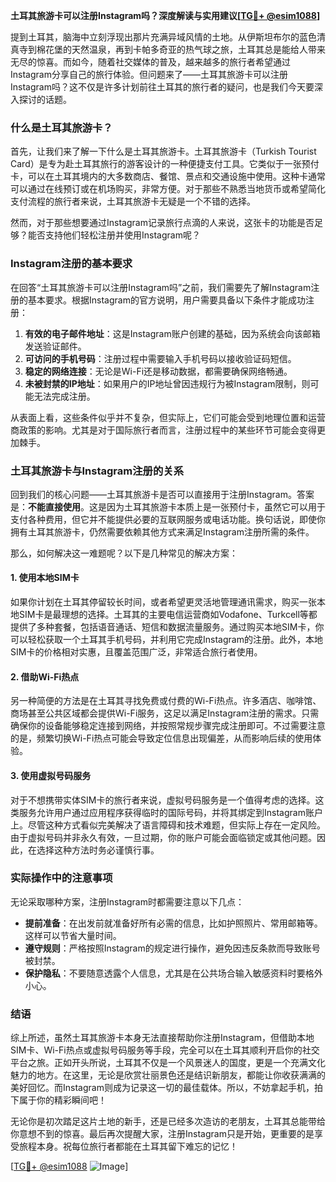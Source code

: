 **土耳其旅游卡可以注册Instagram吗？深度解读与实用建议[[TG💪+ @esim1088](https://t.me/s/esim1088)]**

提到土耳其，脑海中立刻浮现出那片充满异域风情的土地。从伊斯坦布尔的蓝色清真寺到棉花堡的天然温泉，再到卡帕多奇亚的热气球之旅，土耳其总是能给人带来无尽的惊喜。而如今，随着社交媒体的普及，越来越多的旅行者希望通过Instagram分享自己的旅行体验。但问题来了——土耳其旅游卡可以注册Instagram吗？这不仅是许多计划前往土耳其的旅行者的疑问，也是我们今天要深入探讨的话题。

### 什么是土耳其旅游卡？

首先，让我们来了解一下什么是土耳其旅游卡。土耳其旅游卡（Turkish Tourist Card）是专为赴土耳其旅行的游客设计的一种便捷支付工具。它类似于一张预付卡，可以在土耳其境内的大多数商店、餐馆、景点和交通设施中使用。这种卡通常可以通过在线预订或在机场购买，非常方便。对于那些不熟悉当地货币或希望简化支付流程的旅行者来说，土耳其旅游卡无疑是一个不错的选择。

然而，对于那些想要通过Instagram记录旅行点滴的人来说，这张卡的功能是否足够？能否支持他们轻松注册并使用Instagram呢？

### Instagram注册的基本要求

在回答“土耳其旅游卡可以注册Instagram吗”之前，我们需要先了解Instagram注册的基本要求。根据Instagram的官方说明，用户需要具备以下条件才能成功注册：

1. **有效的电子邮件地址**：这是Instagram账户创建的基础，因为系统会向该邮箱发送验证邮件。
2. **可访问的手机号码**：注册过程中需要输入手机号码以接收验证码短信。
3. **稳定的网络连接**：无论是Wi-Fi还是移动数据，都需要确保网络畅通。
4. **未被封禁的IP地址**：如果用户的IP地址曾因违规行为被Instagram限制，则可能无法完成注册。

从表面上看，这些条件似乎并不复杂，但实际上，它们可能会受到地理位置和运营商政策的影响。尤其是对于国际旅行者而言，注册过程中的某些环节可能会变得更加棘手。

### 土耳其旅游卡与Instagram注册的关系

回到我们的核心问题——土耳其旅游卡是否可以直接用于注册Instagram。答案是：**不能直接使用**。这是因为土耳其旅游卡本质上是一张预付卡，虽然它可以用于支付各种费用，但它并不能提供必要的互联网服务或电话功能。换句话说，即使你拥有土耳其旅游卡，仍然需要依赖其他方式来满足Instagram注册所需的条件。

那么，如何解决这一难题呢？以下是几种常见的解决方案：

#### 1. 使用本地SIM卡

如果你计划在土耳其停留较长时间，或者希望更灵活地管理通讯需求，购买一张本地SIM卡是最理想的选择。土耳其的主要电信运营商如Vodafone、Turkcell等都提供了多种套餐，包括语音通话、短信和数据流量服务。通过购买本地SIM卡，你可以轻松获取一个土耳其手机号码，并利用它完成Instagram的注册。此外，本地SIM卡的价格相对实惠，且覆盖范围广泛，非常适合旅行者使用。

#### 2. 借助Wi-Fi热点

另一种简便的方法是在土耳其寻找免费或付费的Wi-Fi热点。许多酒店、咖啡馆、商场甚至公共区域都会提供Wi-Fi服务，这足以满足Instagram注册的需求。只需确保你的设备能够稳定连接到网络，并按照常规步骤完成注册即可。不过需要注意的是，频繁切换Wi-Fi热点可能会导致定位信息出现偏差，从而影响后续的使用体验。

#### 3. 使用虚拟号码服务

对于不想携带实体SIM卡的旅行者来说，虚拟号码服务是一个值得考虑的选择。这类服务允许用户通过应用程序获得临时的国际号码，并将其绑定到Instagram账户上。尽管这种方式看似完美解决了语言障碍和技术难题，但实际上存在一定风险。由于虚拟号码并非永久有效，一旦过期，你的账户可能会面临锁定或其他问题。因此，在选择这种方法时务必谨慎行事。

### 实际操作中的注意事项

无论采取哪种方案，注册Instagram时都需要注意以下几点：

- **提前准备**：在出发前就准备好所有必需的信息，比如护照照片、常用邮箱等。这样可以节省大量时间。
- **遵守规则**：严格按照Instagram的规定进行操作，避免因违反条款而导致账号被封禁。
- **保护隐私**：不要随意透露个人信息，尤其是在公共场合输入敏感资料时要格外小心。

### 结语

综上所述，虽然土耳其旅游卡本身无法直接帮助你注册Instagram，但借助本地SIM卡、Wi-Fi热点或虚拟号码服务等手段，完全可以在土耳其顺利开启你的社交平台之旅。正如开头所说，土耳其不仅是一个风景迷人的国度，更是一个充满文化魅力的地方。在这里，无论是欣赏壮丽景色还是结识新朋友，都能让你收获满满的美好回忆。而Instagram则成为记录这一切的最佳载体。所以，不妨拿起手机，拍下属于你的精彩瞬间吧！

无论你是初次踏足这片土地的新手，还是已经多次造访的老朋友，土耳其总能带给你意想不到的惊喜。最后再次提醒大家，注册Instagram只是开始，更重要的是享受旅程本身。祝每位旅行者都能在土耳其留下难忘的记忆！

[[TG💪+ @esim1088](https://t.me/s/esim1088) ![Image](https://i.postimg.cc/4NQfJmqS/Snipaste-2025-05-13-00-14-12.png)]